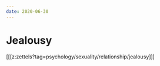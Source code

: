 ```yaml
---
date: 2020-06-30
---
```


# Jealousy

[[[z:zettels?tag=psychology/sexuality/relationship/jealousy]]]

